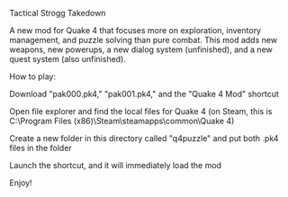 Tactical Strogg Takedown


A new mod for Quake 4 that focuses more on exploration, inventory management, and puzzle solving than pure combat. This mod adds new weapons, new powerups, a new dialog system (unfinished), and a new quest system (also unfinished).


How to play:

Download "pak000.pk4," "pak001.pk4," and the "Quake 4 Mod" shortcut

Open file explorer and find the local files for Quake 4 (on Steam, this is C:\Program Files (x86)\Steam\steamapps\common\Quake 4)

Create a new folder in this directory called "q4puzzle" and put both .pk4 files in the folder

Launch the shortcut, and it will immediately load the mod


Enjoy!

